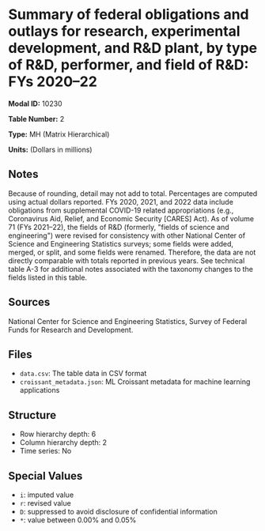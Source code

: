 # Summary of federal obligations and outlays for research, experimental development, and R&D plant, by type of R&D, performer, and field of R&D: FYs 2020–22

**Modal ID:** 10230

**Table Number:** 2

**Type:** MH (Matrix Hierarchical)

**Units:** (Dollars in millions)

## Notes

Because of rounding, detail may not add to total. Percentages are computed using actual dollars reported. FYs 2020, 2021, and 2022 data include obligations from supplemental COVID-19 related appropriations (e.g., Coronavirus Aid, Relief, and Economic Security [CARES] Act). As of volume 71 (FYs 2021–22), the fields of R&D (formerly, "fields of science and engineering") were revised for consistency with other National Center of Science and Engineering Statistics surveys; some fields were added, merged, or split, and some fields were renamed. Therefore, the data are not directly comparable with totals reported in previous years. See technical table A-3 for additional notes associated with the taxonomy changes to the fields listed in this table.

## Sources

National Center for Science and Engineering Statistics, Survey of Federal Funds for Research and Development.

## Files

- `data.csv`: The table data in CSV format
- `croissant_metadata.json`: ML Croissant metadata for machine learning applications

## Structure

- Row hierarchy depth: 6
- Column hierarchy depth: 2
- Time series: No

## Special Values

- `i`: imputed value
- `r`: revised value
- `D`: suppressed to avoid disclosure of confidential information
- `*`: value between 0.00% and 0.05%
